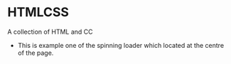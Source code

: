 # HTMLCSS
A collection of HTML and CC

- This is example one of the spinning loader which located at the centre of the page. 